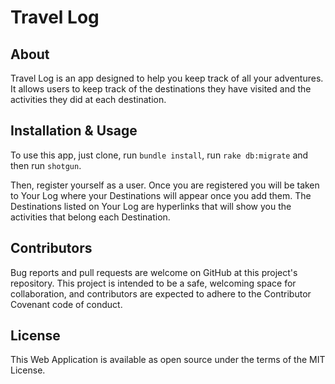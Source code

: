 # Travel Log

## About

Travel Log is an app designed to help you keep track of all your adventures. It allows users to keep track of the destinations they have visited and the activities they did at each destination.

## Installation & Usage

To use this app, just clone, run `bundle install`, run `rake db:migrate` and then run `shotgun`.

Then, register yourself as a user. Once you are registered you will be taken to Your Log where your Destinations will appear once you add them. The Destinations listed on Your Log are hyperlinks that will show you the activities that belong each Destination.


## Contributors

Bug reports and pull requests are welcome on GitHub at this project's repository. This project is intended to be a safe, welcoming space for collaboration, and contributors are expected to adhere to the Contributor Covenant code of conduct.


## License

This Web Application is available as open source under the terms of the MIT License.
